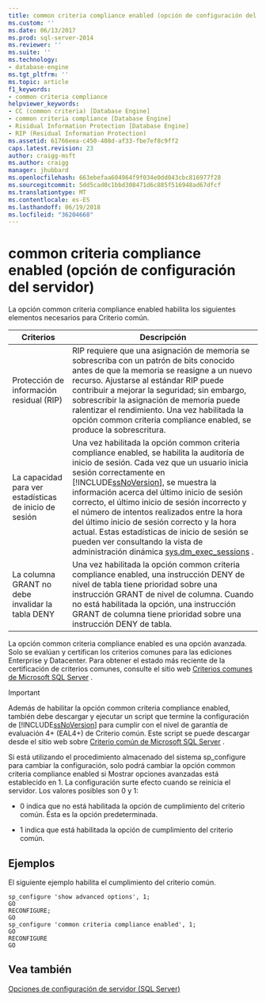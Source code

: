 ```yaml
---
title: common criteria compliance enabled (opción de configuración del servidor) | Microsoft Docs
ms.custom: ''
ms.date: 06/13/2017
ms.prod: sql-server-2014
ms.reviewer: ''
ms.suite: ''
ms.technology:
- database-engine
ms.tgt_pltfrm: ''
ms.topic: article
f1_keywords:
- common criteria compliance
helpviewer_keywords:
- CC (common criteria) [Database Engine]
- common criteria compliance [Database Engine]
- Risidual Information Protection [Database Engine]
- RIP (Residual Information Protection)
ms.assetid: 61766eea-c450-408d-af33-fbe7ef8c9ff2
caps.latest.revision: 23
author: craigg-msft
ms.author: craigg
manager: jhubbard
ms.openlocfilehash: 663ebefaa604964f9f034e0dd043cbc816977f28
ms.sourcegitcommit: 5dd5cad0c1bbd308471d6c885f516948ad67dfcf
ms.translationtype: MT
ms.contentlocale: es-ES
ms.lasthandoff: 06/19/2018
ms.locfileid: "36204668"
---
```

# <a name="common-criteria-compliance-enabled-server-configuration-option"></a>common criteria compliance enabled (opción de configuración del servidor)
  La opción common criteria compliance enabled habilita los siguientes elementos necesarios para Criterio común.  
  
|Criterios|Descripción|  
|--------------|-----------------|  
|Protección de información residual (RIP)|RIP requiere que una asignación de memoria se sobrescriba con un patrón de bits conocido antes de que la memoria se reasigne a un nuevo recurso. Ajustarse al estándar RIP puede contribuir a mejorar la seguridad; sin embargo, sobrescribir la asignación de memoria puede ralentizar el rendimiento. Una vez habilitada la opción common criteria compliance enabled, se produce la sobrescritura.|  
|La capacidad para ver estadísticas de inicio de sesión|Una vez habilitada la opción common criteria compliance enabled, se habilita la auditoría de inicio de sesión. Cada vez que un usuario inicia sesión correctamente en [!INCLUDE[ssNoVersion](../../includes/ssnoversion-md.md)], se muestra la información acerca del último inicio de sesión correcto, el último inicio de sesión incorrecto y el número de intentos realizados entre la hora del último inicio de sesión correcto y la hora actual. Estas estadísticas de inicio de sesión se pueden ver consultando la vista de administración dinámica [sys.dm_exec_sessions](/sql/relational-databases/system-dynamic-management-views/sys-dm-exec-sessions-transact-sql) .|  
|La columna GRANT no debe invalidar la tabla DENY|Una vez habilitada la opción common criteria compliance enabled, una instrucción DENY de nivel de tabla tiene prioridad sobre una instrucción GRANT de nivel de columna. Cuando no está habilitada la opción, una instrucción GRANT de columna tiene prioridad sobre una instrucción DENY de tabla.|  
  
 La opción common criteria compliance enabled es una opción avanzada. Solo se evalúan y certifican los criterios comunes para las ediciones Enterprise y Datacenter. Para obtener el estado más reciente de la certificación de criterios comunes, consulte el sitio web [Criterios comunes de Microsoft SQL Server](http://go.microsoft.com/fwlink/?LinkId=616319) .  
  
> [!IMPORTANT]  
>  Además de habilitar la opción common criteria compliance enabled, también debe descargar y ejecutar un script que termine la configuración de [!INCLUDE[ssNoVersion](../../includes/ssnoversion-md.md)] para cumplir con el nivel de garantía de evaluación 4+ (EAL4+) de Criterio común. Este script se puede descargar desde el sitio web sobre [Criterio común de Microsoft SQL Server](http://go.microsoft.com/fwlink/?LinkId=616319) .  
  
 Si está utilizando el procedimiento almacenado del sistema sp_configure para cambiar la configuración, solo podrá cambiar la opción common criteria compliance enabled si Mostrar opciones avanzadas está establecido en 1. La configuración surte efecto cuando se reinicia el servidor. Los valores posibles son 0 y 1:  
  
-   0 indica que no está habilitada la opción de cumplimiento del criterio común. Ésta es la opción predeterminada.  
  
-   1 indica que está habilitada la opción de cumplimiento del criterio común.  
  
## <a name="examples"></a>Ejemplos  
 El siguiente ejemplo habilita el cumplimiento del criterio común.  
  
```  
sp_configure 'show advanced options', 1;  
GO  
RECONFIGURE;  
GO  
sp_configure 'common criteria compliance enabled', 1;  
GO  
RECONFIGURE  
GO  
```  
  
## <a name="see-also"></a>Vea también  
 [Opciones de configuración de servidor &#40;SQL Server&#41;](server-configuration-options-sql-server.md)  
  
  
